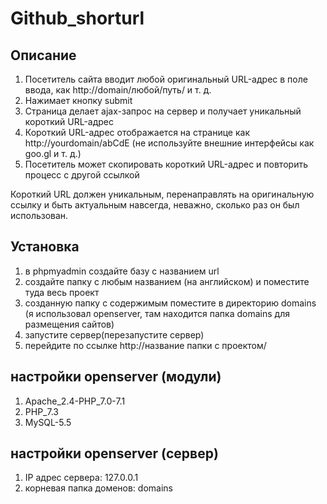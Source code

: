# Github_shorturl

## Описание
1. Посетитель сайта вводит любой оригинальный URL-адрес в поле ввода, как http://domain/любой/путь/ и т. д.
2. Нажимает кнопку submit
3. Страница делает ajax-запрос на сервер и получает уникальный короткий URL-адрес
4. Короткий URL-адрес отображается на странице как http://yourdomain/abCdE (не используйте внешние интерфейсы как goo.gl и т. д.)
5. Посетитель может скопировать короткий URL-адрес и повторить процесс с другой ссылкой
 
Короткий URL должен уникальным, перенаправлять на оригинальную ссылку и быть актуальным навсегда, неважно, сколько раз он был использован.


## Установка
1. в phpmyadmin создайте базу с названием url
2. создайте папку с любым названием (на английском) и поместите туда весь проект 
3. созданную папку с содержимым поместите в директорию domains (я использовал openserver, там находится папка domains для размещения сайтов) 
4. запустите сервер(перезапустите сервер)
5. перейдите по ссылке http://название папки с проектом/

## настройки openserver (модули)

1. Apache_2.4-PHP_7.0-7.1
2. PHP_7.3
3. MySQL-5.5

## настройки openserver (сервер)

1. IP адрес сервера: 127.0.0.1
2. корневая папка доменов: domains



